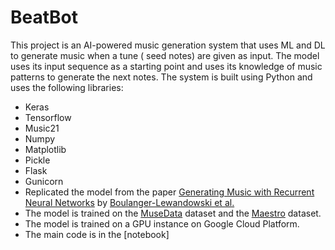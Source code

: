 # BeatBot
This project is an AI-powered music generation system that uses ML and DL to generate music when a tune ( seed notes) are given as input. 
The model uses its input sequence as a starting point and uses its knowledge of music patterns to generate the next notes.
The system is built using Python and uses the following libraries:
* Keras
* Tensorflow
* Music21
* Numpy
* Matplotlib
* Pickle
* Flask
* Gunicorn
* Replicated the model from the paper [Generating Music with Recurrent Neural Networks](https://arxiv.org/abs/1308.0850) by [Boulanger-Lewandowski et al.](https://www.cs.toronto.edu/~lcharlin/papers/ismir2012.pdf)
* The model is trained on the [MuseData](https://www.kaggle.com/imsparsh/musicnet-dataset) dataset and the [Maestro](https://magenta.tensorflow.org/datasets/maestro) dataset.
* The model is trained on a GPU instance on Google Cloud Platform.
* The main code is in the [notebook]